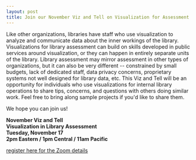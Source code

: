 ```yaml
---
layout: post
title: Join our November Viz and Tell on Visualization for Assessment
---
```

Like other organizations, libraries have staff who use visualization to analyze and communicate data about the inner workings of the library. Visualizations for library assessment can build on skills developed in public services around visualization, or they can happen in entirely separate units of the library. Library assessment may mirror assessment in other types of organizations, but it can also be very different -- constrained by small budgets, lack of dedicated staff, data privacy concerns, proprietary systems not well designed for library data, etc. This Viz and Tell will be an opportunity for individuals who use visualizations for internal library operations to share tips, concerns, and questions with others doing similar work. Feel free to bring along sample projects if you'd like to share them.

We hope you can join us!

**November Viz and Tell    
Visualization in Library Assessment    
Tuesday, November 17    
2pm Eastern / 1pm Central / 11am Pacific**

[register here for the Zoom details](https://duke.zoom.us/meeting/register/tJYvfu2upj8tHtQu6n1wl_R5grVzzSeXGXcF)
